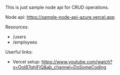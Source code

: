 This is just sample node api for CRUD operations.

Node api: https://sample-node-api-azure.vercel.app

Resources:
 - /users
 - /employees


Userful links:
- Vercel setup: https://www.youtube.com/watch?v=OoI87qhiFlQ&ab_channel=DoSomeCoding
